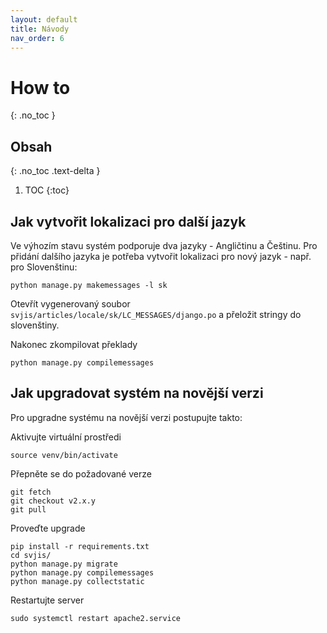 ```yaml
---
layout: default
title: Návody
nav_order: 6
---
```


# How to
{: .no_toc }

## Obsah
{: .no_toc .text-delta }

1. TOC
{:toc}


## Jak vytvořit lokalizaci pro další jazyk

Ve výhozím stavu systém podporuje dva jazyky - Angličtinu a Češtinu. Pro přidání dalšího jazyka je potřeba vytvořit lokalizaci pro nový jazyk - např. pro Slovenštinu:

```
python manage.py makemessages -l sk
```

Otevřít vygenerovaný soubor `svjis/articles/locale/sk/LC_MESSAGES/django.po` a přeložit stringy do slovenštiny.

Nakonec zkompilovat překlady

```
python manage.py compilemessages
```

## Jak upgradovat systém na novější verzi

Pro upgradne systému na novější verzi postupujte takto:

Aktivujte virtuální prostředi
```
source venv/bin/activate
```

Přepněte se do požadované verze
```
git fetch
git checkout v2.x.y
git pull
```

Proveďte upgrade
```
pip install -r requirements.txt
cd svjis/
python manage.py migrate
python manage.py compilemessages
python manage.py collectstatic
```

Restartujte server
```
sudo systemctl restart apache2.service
```